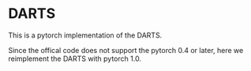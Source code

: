 # DARTS
This is a pytorch implementation of the DARTS.

Since the offical code does not support the pytorch 0.4 or later, here we reimplement the DARTS with pytorch 1.0.
